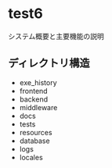 # test6

システム概要と主要機能の説明

## ディレクトリ構造

- exe_history
- frontend
- backend
- middleware
- docs
- tests
- resources
- database
- logs
- locales